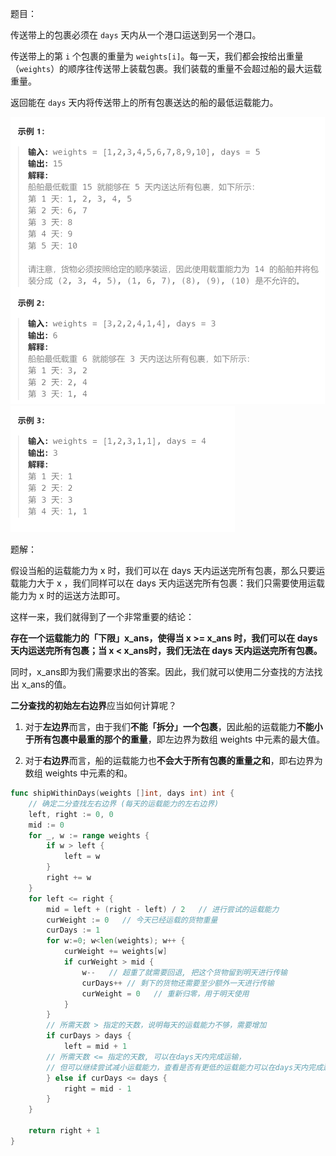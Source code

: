 题目：

传送带上的包裹必须在 `days` 天内从一个港口运送到另一个港口。

传送带上的第 `i` 个包裹的重量为 `weights[i]`。每一天，我们都会按给出重量（`weights`）的顺序往传送带上装载包裹。我们装载的重量不会超过船的最大运载重量。

返回能在 `days` 天内将传送带上的所有包裹送达的船的最低运载能力。

<img src="1011.在D天内送达包裹的能力.assets/image-20231009203849178.png" alt="image-20231009203849178" style="zoom:50%;" />

<img src="1011.在D天内送达包裹的能力.assets/image-20231009203902630.png" alt="image-20231009203902630" style="zoom:50%;" />

题解：

假设当船的运载能力为 x 时，我们可以在 days 天内运送完所有包裹，那么只要运载能力大于 x ，我们同样可以在 days 天内运送完所有包裹：我们只需要使用运载能力为 x 时的运送方法即可。

这样一来，我们就得到了一个非常重要的结论：

**存在一个运载能力的「下限」x_ans，使得当  x >=  x_ans 时，我们可以在 days 天内运送完所有包裹；当 x < x_ans时，我们无法在 days 天内运送完所有包裹。**

同时，x_ans即为我们需要求出的答案。因此，我们就可以使用二分查找的方法找出 x_ans的值。

**二分查找的初始左右边界**应当如何计算呢？

1. 对于**左边界**而言，由于我们**不能「拆分」一个包裹**，因此船的运载能力**不能小于所有包裹中最重的那个的重量**，即左边界为数组 weights 中元素的最大值。

2. 对于**右边界**而言，船的运载能力也**不会大于所有包裹的重量之和**，即右边界为数组 weights 中元素的和。

```go
func shipWithinDays(weights []int, days int) int {
    // 确定二分查找左右边界 (每天的运载能力的左右边界)
    left, right := 0, 0
    mid := 0
    for _, w := range weights {
        if w > left {
            left = w
        }
        right += w
    }
    for left <= right {
        mid = left + (right - left) / 2   // 进行尝试的运载能力
        curWeight := 0   // 今天已经运载的货物重量
        curDays := 1
        for w:=0; w<len(weights); w++ {
            curWeight += weights[w]
            if curWeight > mid {
                w--   // 超重了就需要回退, 把这个货物留到明天进行传输
                curDays++ // 剩下的货物还需要至少额外一天进行传输
                curWeight = 0   // 重新归零，用于明天使用
            }
        }
        // 所需天数 > 指定的天数，说明每天的运载能力不够，需要增加
        if curDays > days {   
            left = mid + 1
        // 所需天数 <= 指定的天数, 可以在days天内完成运输，
        // 但可以继续尝试减小运载能力，查看是否有更低的运载能力可以在days天内完成运输
        } else if curDays <= days {  
            right = mid - 1
        } 
    }

    return right + 1
}
```

